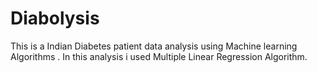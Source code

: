 # Diabolysis
This is a Indian Diabetes patient data analysis using Machine learning  Algorithms . In this analysis i used Multiple Linear Regression Algorithm.
